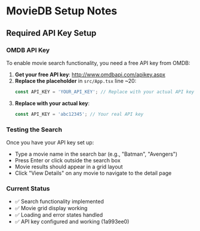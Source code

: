 # MovieDB Setup Notes

## Required API Key Setup

### OMDB API Key
To enable movie search functionality, you need a free API key from OMDB:

1. **Get your free API key**: http://www.omdbapi.com/apikey.aspx
2. **Replace the placeholder** in `src/App.tsx` line ~20:
   ```typescript
   const API_KEY = 'YOUR_API_KEY'; // Replace with your actual API key
   ```
3. **Replace with your actual key**:
   ```typescript
   const API_KEY = 'abc12345'; // Your real API key
   ```

### Testing the Search
Once you have your API key set up:
- Type a movie name in the search bar (e.g., "Batman", "Avengers")
- Press Enter or click outside the search box
- Movie results should appear in a grid layout
- Click "View Details" on any movie to navigate to the detail page

### Current Status
- ✅ Search functionality implemented
- ✅ Movie grid display working
- ✅ Loading and error states handled
- ✅ API key configured and working (1a993ee0) 